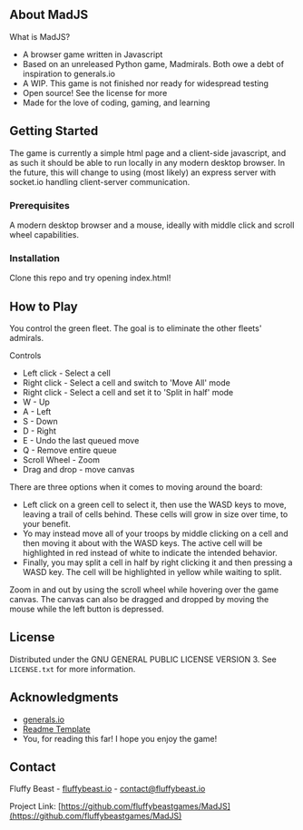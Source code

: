 
<!-- ABOUT THE PROJECT -->
## About MadJS

What is MadJS?
* A browser game written in Javascript 
* Based on an unreleased Python game, Madmirals. Both owe a debt of inspiration to generals.io
* A WIP. This game is not finished nor ready for widespread testing
* Open source! See the license for more
* Made for the love of coding, gaming, and learning

<!-- GETTING STARTED -->
## Getting Started

The game is currently a simple html page and a client-side javascript, and as such it should be able to run locally in any modern desktop browser. In the future, this will change to using (most likely) an express server with socket.io handling client-server communication.

### Prerequisites
A modern desktop browser and a mouse, ideally with middle click and scroll wheel capabilities.

### Installation
Clone this repo and try opening index.html!

<!-- How to Play -->
## How to Play

You control the green fleet. The goal is to eliminate the other fleets' admirals.

Controls
* Left click - Select a cell
* Right click - Select a cell and switch to 'Move All' mode
* Right click - Select a cell and set it to 'Split in half' mode
* W - Up
* A - Left
* S - Down
* D - Right
* E - Undo the last queued move
* Q - Remove entire queue
* Scroll Wheel - Zoom
* Drag and drop - move canvas

There are three options when it comes to moving around the board:
 * Left click on a green cell to select it, then use the WASD keys to move, leaving a trail of cells behind. These cells will grow in size over time, to your benefit.
 * Yo may instead move all of your troops by middle clicking on a cell and then moving it about with the WASD keys. The active cell will be highlighted in red instead of white to indicate the intended behavior.
* Finally, you may split a cell in half by right clicking it and then pressing a WASD key. The cell will be highlighted in yellow while waiting to split.

Zoom in and out by using the scroll wheel while hovering over the game canvas. The canvas can also be dragged and dropped by moving the mouse while the left button is depressed.


<!-- LICENSE -->
## License

Distributed under the GNU GENERAL PUBLIC LICENSE VERSION 3. See `LICENSE.txt` for more information.


<!-- ACKNOWLEDGMENTS -->
## Acknowledgments

* [generals.io](https://generals.io)
* [Readme Template](https://github.com/othneildrew/Best-README-Template)
* You, for reading this far! I hope you enjoy the game!


<!-- CONTACT -->
## Contact

Fluffy Beast - [fluffybeast.io](https://fluffbeast.io/mad) - contact@fluffybeast.io

Project Link: [https://github.com/fluffybeastgames/MadJS](https://github.com/fluffybeastgames/MadJS)


<!-- MARKDOWN LINKS & IMAGES -->

[product-screenshot]: images/mad.png
